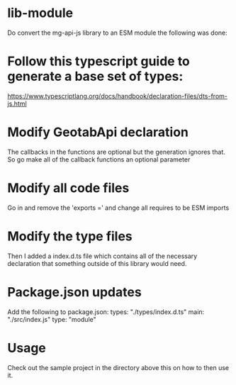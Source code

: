# lib-module

Do convert the mg-api-js library to an ESM module the following was done:

# Follow this typescript guide to generate a base set of types:
https://www.typescriptlang.org/docs/handbook/declaration-files/dts-from-js.html

# Modify GeotabApi declaration
The callbacks in the functions are optional but the generation ignores that.  So go make all of the callback functions an optional parameter

# Modify all code files
Go in and remove the 'exports =' and change all requires to be ESM imports

# Modify the type files
Then I added a index.d.ts file which contains all of the necessary declaration that something outside of this library would need.

# Package.json updates
Add the following to package.json:
types: "./types/index.d.ts"
main: "./src/index.js"
type: "module"

# Usage
Check out the sample project in the directory above this on how to then use it.